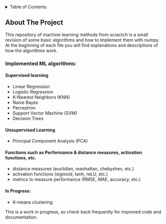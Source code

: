 <!-- TABLE OF CONTENTS -->
<details>
  <summary>Table of Contents</summary>
  <ol>
    <li>
      <a href="#about-the-project">About The Project</a>
    </li>
  </ol>
</details>

<!-- ABOUT THE PROJECT -->
## About The Project

This repository of machine learning methods from scractch is a small revision of some basic algorithms and how to implement them with numpy. At the beginning of each file you will find explanations and descriptions of how the algorithms work.

### Implemented ML algorithms:

#### Supervised learning
* Linear Regression
* Logistic Regression
* K-Nearest Neighbors (KNN)
* Naive Bayes
* Perceptron
* Support Vector Machine (SVM)
* Decision Trees

#### Unsupervised Learning
* Principal Component Analysis (PCA)

#### Functions such as Performance & distance measures, activation functions, etc.
* distance measures (euclidian, manhattan, chebyshev, etc.)
* activation functions (sigmoid, tanh, reLU, etc.)
* metrics to measure performance (RMSE, MAE, accuracy, etc.)

#### In Progress: 
* K-means clustering

This is a work in progress, so check back frequently for improved code and documentation.